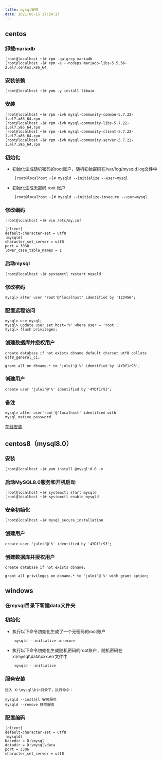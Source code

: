```yaml
---
title: mysql安装
date: 2021-06-15 17:24:27
---
```


## centos

### 卸载mariadb

    [root@localhost ~]# rpm -qa|grep mariadb
    [root@localhost ~]# rpm -e --nodeps mariadb-libs-5.5.56-2.el7.centos.x86_64

### 安装依赖

    [root@localhost ~]# yum -y install libaio
<!-- more -->
### 安装

    [root@localhost ~]# rpm -ivh mysql-community-common-5.7.22-1.el7.x86_64.rpm
    [root@localhost ~]# rpm -ivh mysql-community-libs-5.7.22-1.el7.x86_64.rpm
    [root@localhost ~]# rpm -ivh mysql-community-client-5.7.22-1.el7.x86_64.rpm
    [root@localhost ~]# rpm -ivh mysql-community-server-5.7.22-1.el7.x86_64.rpm

### 初始化

 - 初始化生成随机密码的root账户，随机初始密码在/var/log/mysqld.log文件中

        [root@localhost ~]# mysqld --initialize --user=mysql

 - 初始化生成无密码 root 账户

        [root@localhost ~]# mysqld --initialize-insecure --user=mysql

### 修改编码

    [root@localhost ~]# vim /etc/my.cnf

    [client]
    default-character-set = utf8
    [mysqld]
    character_set_server = utf8
    port = 3030
    lower_case_table_names = 1

### 启动mysql

    [root@localhost ~]# systemctl restart mysqld

### 修改密码

    mysql> alter user 'root'@'localhost' identified by '123456';

### 配置远程访问

    mysql> use mysql;
    mysql> update user set host='%' where user = 'root';
    mysql> flush privileges;

### 创建数据库并授权用户

    create database if not exists dbname default charset utf8 collate utf8_general_ci;

    grant all on dbname.* to 'julei'@'%' identified by '4YDf1r93';

### 创建用户

    create user 'julei'@'%' identified by '4YDf1r93';

### 备注

    mysql> alter user'root'@'localhost' identified with mysql_native_password

[在线安装](https://dev.mysql.com/doc/mysql-yum-repo-quick-guide/en/#repo-qg-yum-fresh-install)

## centos8（mysql8.0）

### 安装

    [root@localhost ~]# yum install @mysql:8.0 -y

### 启动MySQL8.0服务和开机启动

    [root@localhost ~]# systemctl start mysqld
    [root@localhost ~]# systemctl enable mysqld

### 安全初始化

    [root@localhost ~]# mysql_secure_installation

### 创建用户

    create user 'julei'@'%' identified by '4YDf1r93';

### 创建数据库并授权用户

    create database if not exists dbname;

    grant all privileges on dbname.* to 'julei'@'%' with grant option;

## windows

### 在mysql目录下新建data文件夹

### 初始化

 - 执行以下命令初始化生成了一个无密码的root账户

        mysqld --initialize-insecure

 - 执行以下命令初始化生成随机密码的root账户，随机密码在 x:\mysql\data\xxx.err文件中

        mysqld --initialize

### 服务安装

    进入 X:\mysql\bin目录下，执行命令：

    mysqld --install 安装服务
    mysqld --remove 移除服务

### 配置编码

    [client]
    default-character-set = utf8
    [mysqld]
    basedir = D:\mysql
    datadir = D:\mysql\data
    port = 3306
    character_set_server = utf8
